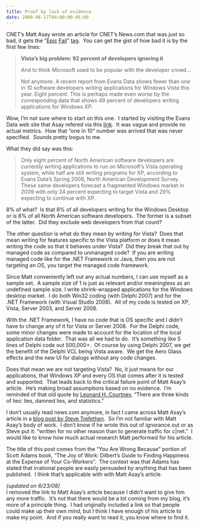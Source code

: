 ```yaml
---
title: Proof by lack of evidence
date: 2008-06-17T04:00:00-05:00
---
```

CNET’s Matt Asay wrote an article for CNET’s News.com that was just so bad, it gets the “[Epic](http://www.urbandictionary.com/define.php?term=epic+fail) [Fail](http://media.g4tv.com/images/blog/2007/12/06/633325462873135493.jpg)” [tag](http://images.google.com/images?q=epic+fail).  You can get the gist of how bad it is by the first few lines:

> **Vista&#8217;s big problem: 92 percent of developers ignoring it**
> 
> And to think Microsoft used to be popular with the developer crowd&#8230;
> 
> Not anymore. A recent report from Evans Data shows fewer than one in 10 software developers writing applications for Windows Vista this year. Eight percent. This is perhaps made even worse by the corresponding data that shows 49 percent of developers writing applications for Windows XP.

Wow, I’m not sure where to start on this one.  I started by visiting the Evans Data web site that Asay refered via this [link](http://www.evansdata.com/press/viewRelease.php).  It was vague and provide no actual metrics.  How that “one in 10” number was arrived that was never specified.  Sounds pretty bogus to me.

What they did say was this:

> Only eight percent of North American software developers are currently writing applications to run on Microsoft&#8217;s Vista operating system, while half are still writing programs for XP, according to Evans Data&#8217;s Spring 2008, North American Development Survey. These same developers forecast a fragmented Windows market in 2009 with only 24 percent expecting to target Vista and 29% expecting to continue with XP.

8% of what?  Is that 8% of all developers writing for the Windows Desktop or is 8% of all North American software developers.  The former is a subset of the latter.  Did they exclude web developers from that count?

The other question is what do they mean by writing for Vista?  Does that mean writing for features specific to the Vista platform or does it mean writing the code so that it behaves under Vista?  Did they break that out by managed code as compared to unmanaged code?  If you are writing managed code like for the .NET Framework or Java, then you are not targeting an OS, you target the managed code framework.

Since Matt conveniently left out any actual numbers, I can use myself as a sample set.  A sample size of 1 is just as relevant and/or meaningless as an undefined sample size. I write shrink-wrapped applications for the Windows desktop market.  I do both Win32 coding (with Delphi 2007) and for the .NET Framework (with Visual Studio 2008).  All of my code is tested on XP, Vista, Server 2003, and Server 2008.  

With the .NET Framework, I have no code that is OS specific and I didn’t have to change any of it for Vista or Server 2008.  For the Delphi code, some minor changes were made to account for the location of the local application data folder.  That was all we had to do.  It’s something like 5 lines of Delphi code out 500,000+.  Of course by using Delphi 2007, we get the benefit of the Delphi VCL being Vista aware.  We get the Aero Glass effects and the new UI for dialogs without any code changes.

Does that mean we are not targeting Vista?  No, it just means for our applications, that Windows XP and every OS that comes after it is tested and supported.  That leads back to the critical failure point of Matt Asay’s article.  He’s making broad assumptions based on no evidence.  I’m reminded of that old quote by [Leonard H. Courtney](http://en.wikiquote.org/wiki/Leonard_H._Courtney), “There are three kinds of lies: lies, damned lies, and statistics.”

I don’t usually read news.com anymore, in fact I came across Matt Asay’s article in a [blog post by Steve Trefethen](http://www.stevetrefethen.com/blog/TechmemeHelpingDriveTrafficToSensationalCnetBlogPost.aspx).  So I’m not familiar with Matt Asay’s body of work.  I don’t know if he wrote this out of ignorance out or as Steve put it: “written for no other reason than to generate traffic for c|net.”  I would like to know how much actual research Matt performed for his article.</p> </p> </p> </p> </p> </p> </p> </p> </p> </p> </p> </p> </p> </p> </p> </p> </p> </p> </p> </p> </p> </p> </p> </p> </p> </p> </p> 

The title of this post comes from the “You Are Wrong Because” portion of Scott Adams book, “The Joy of Work: Dilbert&#8217;s Guide to Finding Happiness at the Expense of Your Co-Workers”.  The context was that Adams has stated that irrational people are easily persuaded by anything that has been published.  I think that’s applicable with with Matt Asay’s article.

_{updated on 6/23/08]_  
I removed the link to Matt Asay’s article because I didn’t want to give him any more traffic.  It’s not that there would be a lot coming from my blog, it’s more of a principle thing.  I had originally included a link so that people could make up their own mind, but I think I have enough of his article to make my point.  And if you really want to read it, you know where to find it.
